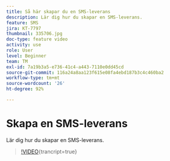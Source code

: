```yaml
---
title: Så här skapar du en SMS-leverans
description: Lär dig hur du skapar en SMS-leverans.
feature: SMS
jira: KT-7797
thumbnail: 335706.jpg
doc-type: feature video
activity: use
role: User
level: Beginner
team: TM
exl-id: 7a19b3a5-e736-41c4-a443-7110e0dd45cd
source-git-commit: 116a24a8aa123f615e08fa4ebd187b3c4c460ba2
workflow-type: tm+mt
source-wordcount: '26'
ht-degree: 92%

---
```


# Skapa en SMS-leverans

Lär dig hur du skapar en SMS-leverans.

>[!VIDEO](https://video.tv.adobe.com/v/335706?quality=12&learn=on){trancript=true}
